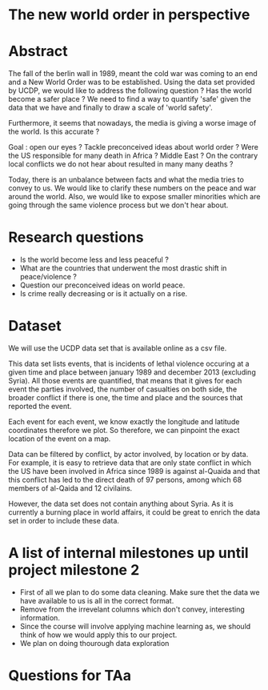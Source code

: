 # The new world order in perspective

# Abstract

The fall of the berlin wall in 1989, meant the cold war was coming to an end and a New World Order was to be established. Using the data set provided by UCDP, we would like to address the following question ? Has the world become a safer place ? We need to find a way to quantify 'safe' given the data that we have and finally to draw a scale of 'world safety'.

Furthermore, it seems that nowadays, the media is giving a worse image of the world. Is this accurate ?

Goal : open our eyes ? Tackle preconceived ideas about world order ? Were the US responsible for many death in Africa ? Middle East ? On the contrary local conflicts we do not hear about resulted in many many deaths ?

Today, there is an unbalance between facts and what the media tries to convey to us. We would like to clarify these numbers on the peace and war around the world. Also, we would like to expose smaller minorities which are going through the same violence process but we don't hear about. 



# Research questions
* Is the world become less and less peaceful ?
* What are the countries that underwent the most drastic shift in peace/violence ?
* Question our preconceived ideas on world peace.
* Is crime really decreasing or is it actually on a rise.


# Dataset
We will use the UCDP data set that is available online as a csv file.

This data set lists events, that is incidents of lethal violence occuring at a given time and place between january 1989 and december 2013 (excluding Syria).  All those events are quantified, that means that it gives for each event the parties involved, the number of casualties on both side, the broader conflict if there is one, the time and place and the sources that reported the event.

Each event for each event, we know exactly the longitude and latitude coordinates therefore we plot. So therefore, we can pinpoint the exact location of the event on a map. 

Data can be filtered by conflict, by actor involved, by location or by data. For example, it is easy to retrieve data that are only state conflict in which the US have been involved in Africa since 1989 is against al-Quaida and that this conflict has led to the direct death of 97 persons, among which 68 members of al-Qaida and 12 civilains.

However, the data set does not contain anything about Syria. As it is currently a burning place in world affairs, it could be great to enrich the data set in order to include these data.



# A list of internal milestones up until project milestone 2

- First of all we plan to do some data cleaning. Make sure thet the data we have available to us is all in the correct format.
- Remove from the  irrevelant columns which don't convey, interesting information.
- Since the course will involve applying machine learning as, we should think of how we would apply this to our project.
- We plan on doing thourough data exploration




# Questions for TAa

